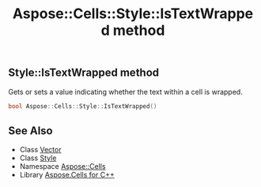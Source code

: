 ﻿---
title: Aspose::Cells::Style::IsTextWrapped method
linktitle: IsTextWrapped
second_title: Aspose.Cells for C++ API Reference
description: 'Aspose::Cells::Style::IsTextWrapped method. Gets or sets a value indicating whether the text within a cell is wrapped in C++.'
type: docs
weight: 3900
url: /cpp/aspose.cells/style/istextwrapped/
---
## Style::IsTextWrapped method


Gets or sets a value indicating whether the text within a cell is wrapped.

```cpp
bool Aspose::Cells::Style::IsTextWrapped()
```

## See Also

* Class [Vector](../../vector/)
* Class [Style](../)
* Namespace [Aspose::Cells](../../)
* Library [Aspose.Cells for C++](../../../)
